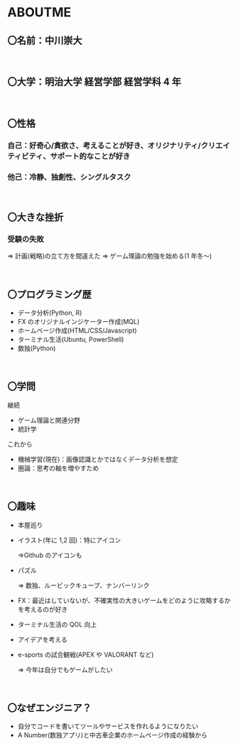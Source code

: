 # ABOUTME

## 〇名前：中川崇大

<br>

## 〇大学：明治大学 経営学部 経営学科 4 年

<br>

## 〇性格

### 自己：好奇心/貪欲さ、考えることが好き、オリジナリティ/クリエイティビティ、サポート的なことが好き

### 他己：冷静、独創性、シングルタスク

<br>

## 〇大きな挫折

### 受験の失敗

⇒ 計画(戦略)の立て方を間違えた ⇒ ゲーム理論の勉強を始める(1 年冬～)

<br>

## 〇プログラミング歴

- データ分析(Python, R)
- FX のオリジナルインジケーター作成(MQL)
- ホームページ作成(HTML/CSS/Javascript)
- ターミナル生活(Ubuntu, PowerShell)
- 数独(Python)

<br>

## 〇学問

継続

- ゲーム理論と関連分野
- 統計学

これから

- 機械学習(現在)：画像認識とかではなくデータ分析を想定
- 圏論：思考の軸を増やすため

<br>

## 〇趣味

- 本屋巡り
- イラスト(年に 1,2 回)：特にアイコン

  ⇒Github のアイコンも

- パズル

  ⇒ 数独、ルービックキューブ、ナンバーリンク

- FX：最近はしていないが、不確実性の大きいゲームをどのように攻略するかを考えるのが好き
- ターミナル生活の QOL 向上
- アイデアを考える
- e-sports の試合観戦(APEX や VALORANT など)

  ⇒ 今年は自分でもゲームがしたい

<br>

## 〇なぜエンジニア？

- 自分でコードを書いてツールやサービスを作れるようになりたい
- A Number(数独アプリ)と中古車企業のホームページ作成の経験から

<br>
